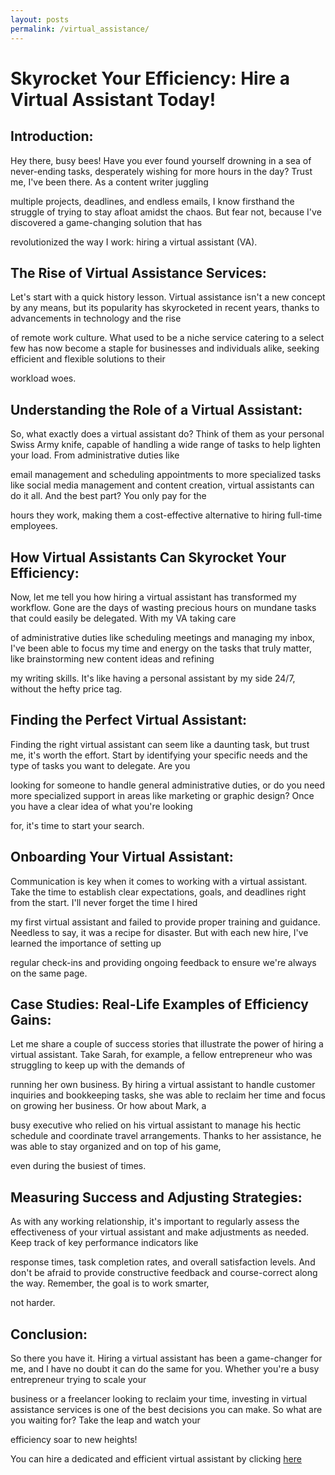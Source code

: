 ```yaml
---
layout: posts
permalink: /virtual_assistance/
---
```


# Skyrocket Your Efficiency: Hire a Virtual Assistant Today!

## Introduction:
Hey there, busy bees! Have you ever found yourself drowning in a sea of never-ending tasks, desperately wishing for more hours in the day? Trust me, I've been there. As a content writer juggling 
multiple projects, deadlines, and endless emails, I know firsthand the struggle of trying to stay afloat amidst the chaos. But fear not, because I've discovered a game-changing solution that has 
revolutionized the way I work: hiring a virtual assistant (VA).

## The Rise of Virtual Assistance Services:
Let's start with a quick history lesson. Virtual assistance isn't a new concept by any means, but its popularity has skyrocketed in recent years, thanks to advancements in technology and the rise 
of remote work culture. What used to be a niche service catering to a select few has now become a staple for businesses and individuals alike, seeking efficient and flexible solutions to their 
workload woes.

## Understanding the Role of a Virtual Assistant:
So, what exactly does a virtual assistant do? Think of them as your personal Swiss Army knife, capable of handling a wide range of tasks to help lighten your load. From administrative duties like 
email management and scheduling appointments to more specialized tasks like social media management and content creation, virtual assistants can do it all. And the best part? You only pay for the 
hours they work, making them a cost-effective alternative to hiring full-time employees.

## How Virtual Assistants Can Skyrocket Your Efficiency:
Now, let me tell you how hiring a virtual assistant has transformed my workflow. Gone are the days of wasting precious hours on mundane tasks that could easily be delegated. With my VA taking care 
of administrative duties like scheduling meetings and managing my inbox, I've been able to focus my time and energy on the tasks that truly matter, like brainstorming new content ideas and refining 
my writing skills. It's like having a personal assistant by my side 24/7, without the hefty price tag.

## Finding the Perfect Virtual Assistant:
Finding the right virtual assistant can seem like a daunting task, but trust me, it's worth the effort. Start by identifying your specific needs and the type of tasks you want to delegate. Are you 
looking for someone to handle general administrative duties, or do you need more specialized support in areas like marketing or graphic design? Once you have a clear idea of what you're looking 
for, it's time to start your search.

## Onboarding Your Virtual Assistant:
Communication is key when it comes to working with a virtual assistant. Take the time to establish clear expectations, goals, and deadlines right from the start. I'll never forget the time I hired 
my first virtual assistant and failed to provide proper training and guidance. Needless to say, it was a recipe for disaster. But with each new hire, I've learned the importance of setting up 
regular check-ins and providing ongoing feedback to ensure we're always on the same page.

## Case Studies: Real-Life Examples of Efficiency Gains:
Let me share a couple of success stories that illustrate the power of hiring a virtual assistant. Take Sarah, for example, a fellow entrepreneur who was struggling to keep up with the demands of 
running her own business. By hiring a virtual assistant to handle customer inquiries and bookkeeping tasks, she was able to reclaim her time and focus on growing her business. Or how about Mark, a 
busy executive who relied on his virtual assistant to manage his hectic schedule and coordinate travel arrangements. Thanks to her assistance, he was able to stay organized and on top of his game, 
even during the busiest of times.

## Measuring Success and Adjusting Strategies:
As with any working relationship, it's important to regularly assess the effectiveness of your virtual assistant and make adjustments as needed. Keep track of key performance indicators like 
response times, task completion rates, and overall satisfaction levels. And don't be afraid to provide constructive feedback and course-correct along the way. Remember, the goal is to work smarter, 
not harder.

## Conclusion:
So there you have it. Hiring a virtual assistant has been a game-changer for me, and I have no doubt it can do the same for you. Whether you're a busy entrepreneur trying to scale your 
business or a freelancer looking to reclaim your time, investing in virtual assistance services is one of the best decisions you can make. So what are you waiting for? Take the leap and watch your 
efficiency soar to new heights!


You can hire a dedicated and efficient virtual assistant by clicking [here](https://www.fiverr.com/dsouravs/be-your-virtual-assistant-for-all-administrative-needs) 